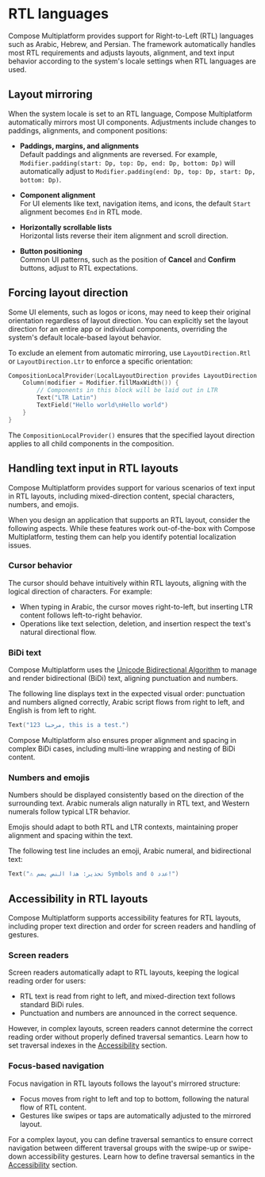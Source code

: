 # RTL languages

Compose Multiplatform provides support for Right-to-Left (RTL) languages such as Arabic, Hebrew, and Persian.
The framework automatically handles most RTL requirements and adjusts layouts, alignment, and text input behavior 
according to the system's locale settings when RTL languages are used.

## Layout mirroring

When the system locale is set to an RTL language, Compose Multiplatform automatically mirrors most UI components.
Adjustments include changes to paddings, alignments, and component positions:

* **Paddings, margins, and alignments**  
   Default paddings and alignments are reversed. For example, <br/>
 `Modifier.padding(start: Dp, top: Dp, end: Dp, bottom: Dp)` will automatically adjust to
 `Modifier.padding(end: Dp, top: Dp, start: Dp, bottom: Dp)`.

* **Component alignment**  
   For UI elements like text, navigation items, and icons, the default `Start` alignment becomes `End` in RTL mode.

* **Horizontally scrollable lists**  
   Horizontal lists reverse their item alignment and scroll direction.

* **Button positioning**  
   Common UI patterns, such as the position of **Cancel** and **Confirm** buttons, adjust to RTL expectations.

## Forcing layout direction

Some UI elements, such as logos or icons, may need to keep their original orientation regardless of layout direction.
You can explicitly set the layout direction for an entire app or individual components, 
overriding the system's default locale-based layout behavior.

To exclude an element from automatic mirroring, use `LayoutDirection.Rtl` or `LayoutDirection.Ltr` to enforce a specific orientation:

```kotlin
CompositionLocalProvider(LocalLayoutDirection provides LayoutDirection.Ltr) {
    Column(modifier = Modifier.fillMaxWidth()) {
        // Components in this block will be laid out in LTR
        Text("LTR Latin")
        TextField("Hello world\nHello world")
    }
}
```

The `CompositionLocalProvider()` ensures that the specified layout direction applies to all child components in the composition.

## Handling text input in RTL layouts

Compose Multiplatform provides support for various scenarios of text input in RTL layouts,
including mixed-direction content, special characters, numbers, and emojis. 

When you design an application that supports an RTL layout, consider the following aspects.
While these features work out-of-the-box with Compose Multiplatform, testing them can help you identify potential localization issues.

### Cursor behavior

The cursor should behave intuitively within RTL layouts, aligning with the logical direction of characters. For example:

* When typing in Arabic, the cursor moves right-to-left, but inserting LTR content follows left-to-right behavior.
* Operations like text selection, deletion, and insertion respect the text's natural directional flow.

### BiDi text

Compose Multiplatform uses the [Unicode Bidirectional Algorithm](https://www.w3.org/International/articles/inline-bidi-markup/uba-basics)
to manage and render bidirectional (BiDi) text, aligning punctuation and numbers.

The following line displays text in the expected visual order: punctuation and numbers aligned correctly, 
Arabic script flows from right to left, and English is from left to right.

```kotlin
Text("مرحباً 123, this is a test.")
```

Compose Multiplatform also ensures proper alignment and spacing in complex BiDi cases,
including multi-line wrapping and nesting of BiDi content.

### Numbers and emojis

Numbers should be displayed consistently based on the direction of the surrounding text. 
Arabic numerals align naturally in RTL text, and Western numerals follow typical LTR behavior.

Emojis should adapt to both RTL and LTR contexts, maintaining proper alignment and spacing within the text.

The following test line includes an emoji, Arabic numeral, and bidirectional text:

```kotlin
Text("⚠️ تحذير: هذا النص يضم Symbols and عدد ٥!")
```

## Accessibility in RTL layouts

Compose Multiplatform supports accessibility features for RTL layouts, 
including proper text direction and order for screen readers and handling of gestures.

### Screen readers

Screen readers automatically adapt to RTL layouts, keeping the logical reading order for users:

* RTL text is read from right to left, and mixed-direction text follows standard BiDi rules.
* Punctuation and numbers are announced in the correct sequence.

However, in complex layouts, screen readers cannot determine the correct reading order without properly defined traversal semantics.
Learn how to set traversal indexes in the [Accessibility](whats-new-compose-180.md#accessibility-for-container-views) section.

[//]: # (todo: replace accessibility link)

### Focus-based navigation

Focus navigation in RTL layouts follows the layout's mirrored structure:

* Focus moves from right to left and top to bottom, following the natural flow of RTL content.
* Gestures like swipes or taps are automatically adjusted to the mirrored layout.

For a complex layout, you can define traversal semantics to ensure correct navigation between different traversal groups 
with the swipe-up or swipe-down accessibility gestures.
Learn how to define traversal semantics in the [Accessibility](whats-new-compose-180.md#accessibility-for-container-views) section.

